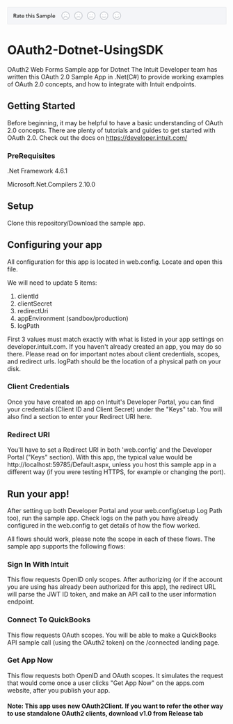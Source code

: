 [![Sample Banner](views/Sample.png)][ss1]

# OAuth2-Dotnet-UsingSDK
OAuth2 Web Forms Sample app for Dotnet
The Intuit Developer team has written this OAuth 2.0 Sample App in .Net(C#) to provide working examples of OAuth 2.0 concepts, and how to integrate with Intuit endpoints.

## Getting Started

Before beginning, it may be helpful to have a basic understanding of OAuth 2.0 concepts. There are plenty of tutorials and guides to get started with OAuth 2.0. Check out the docs on https://developer.intuit.com/

### PreRequisites

.Net Framework 4.6.1

Microsoft.Net.Compilers 2.10.0

## Setup
Clone this repository/Download the sample app.

## Configuring your app

All configuration for this app is located in web.config. Locate and open this file.

We will need to update 5 items:

1. clientId
2. clientSecret
3. redirectUri
4. appEnvironment (sandbox/production)
5. logPath

First 3 values must match exactly with what is listed in your app settings on developer.intuit.com. If you haven't already created an app, you may do so there. Please read on for important notes about client credentials, scopes, and redirect urls.
logPath should be the location of a physical path on your disk.


### Client Credentials

Once you have created an app on Intuit's Developer Portal, you can find your credentials (Client ID and Client Secret) under the "Keys" tab. You will also find a section to enter your Redirect URI here.

### Redirect URI
You'll have to set a Redirect URI in both 'web.config' and the Developer Portal ("Keys" section). With this app, the typical value would be http://localhost:59785/Default.aspx, unless you host this sample app in a different way (if you were testing HTTPS, for example or changing the port).


## Run your app!

After setting up both Developer Portal and your web.config(setup Log Path too), run the sample app. Check logs on the path you have already configured in the web.config to get details of how the flow worked.

All flows should work, please note the scope in each of these flows. The sample app supports the following flows:

### Sign In With Intuit 
This flow requests OpenID only scopes. After authorizing (or if the account you are using has already been authorized for this app), the redirect URL will parse the JWT ID token, and make an API call to the user information endpoint.

### Connect To QuickBooks 
This flow requests OAuth scopes. You will be able to make a QuickBooks API sample call (using the OAuth2 token) on the /connected landing page.

### Get App Now 
This flow requests both OpenID and OAuth scopes. It simulates the request that would come once a user clicks "Get App Now" on the apps.com website, after you publish your app.

#### Note: This app uses new OAuth2Client. If you want to refer the other way to use standalone OAuth2 clients, download v1.0 from Release tab

[ss1]: https://help.developer.intuit.com/s/samplefeedback?cid=9010&repoName=OAuth2-Dotnet-UsingSDK
